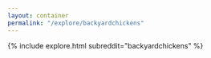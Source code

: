 ```yaml
---
layout: container
permalink: "/explore/backyardchickens"
---
```


<link rel="stylesheet" type="text/css" href="/static/css/explore.css">
{% include explore.html subreddit="backyardchickens" %}
